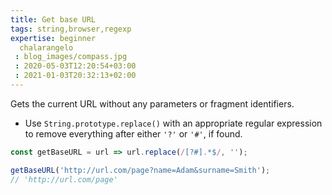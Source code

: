 ```yaml
---
title: Get base URL
tags: string,browser,regexp
expertise: beginner
  chalarangelo
 : blog_images/compass.jpg
 : 2020-05-03T12:20:54+03:00
 : 2021-01-03T20:32:13+02:00
---
```


Gets the current URL without any parameters or fragment identifiers.

- Use `String.prototype.replace()` with an appropriate regular expression to remove everything after either `'?'` or `'#'`, if found.

```js
const getBaseURL = url => url.replace(/[?#].*$/, '');
```

```js
getBaseURL('http://url.com/page?name=Adam&surname=Smith');
// 'http://url.com/page'
```

